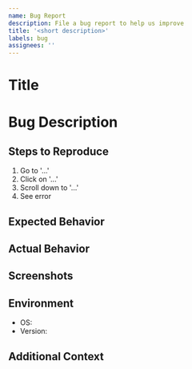 ```yaml
---
name: Bug Report
description: File a bug report to help us improve
title: '<short description>'
labels: bug
assignees: ''
---
```


# Title
<!-- bug(<component>): brief summary of the bug -->

# Bug Description
<!-- A clear and concise description of what the bug is. -->

## Steps to Reproduce
<!-- Steps to reproduce the behavior. -->
1. Go to '...'
2. Click on '...'
3. Scroll down to '...'
4. See error

## Expected Behavior
<!-- A clear and concise description of what you expected to happen. -->

## Actual Behavior
<!-- What actually happens instead. -->

## Screenshots
<!-- If applicable, add screenshots to help explain your problem. -->

## Environment
- OS: <!-- e.g. Linux, Windows, macOS -->
- Version: <!-- e.g. v0.1 -->

## Additional Context
<!-- Add any other context about the problem here. -->
